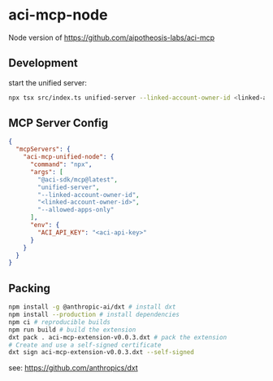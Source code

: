 # aci-mcp-node

Node version of https://github.com/aipotheosis-labs/aci-mcp

## Development

start the unified server:

```bash
npx tsx src/index.ts unified-server --linked-account-owner-id <linked-account-owner-id> --allowed-apps-only
```

## MCP Server Config

```json
{
  "mcpServers": {
    "aci-mcp-unified-node": {
      "command": "npx",
      "args": [
        "@aci-sdk/mcp@latest",
        "unified-server",
        "--linked-account-owner-id",
        "<linked-account-owner-id>",
        "--allowed-apps-only"
      ],
      "env": {
        "ACI_API_KEY": "<aci-api-key>"
      }
    }
  }
}
```

## Packing

```bash
npm install -g @anthropic-ai/dxt # install dxt
npm install --production # install dependencies
npm ci # reproducible builds
npm run build # build the extension
dxt pack . aci-mcp-extension-v0.0.3.dxt # pack the extension
# Create and use a self-signed certificate
dxt sign aci-mcp-extension-v0.0.3.dxt --self-signed

```

see: https://github.com/anthropics/dxt
